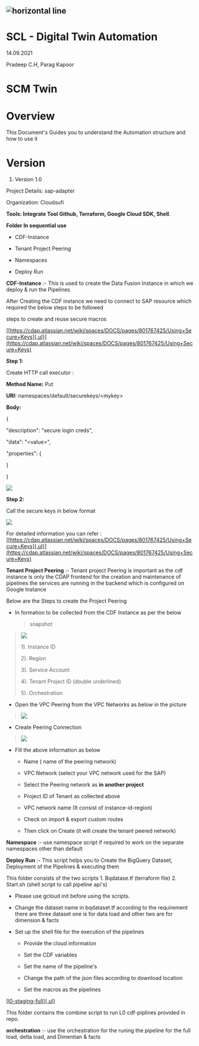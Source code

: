 ## ![horizontal line](.//media/image1.png)

# **SCL - Digital Twin Automation**

14.09.2021

Pradeep C.H, Parag Kapoor

# **SCM Twin**

# **Overview**

This Document's Guides you to understand the Automation structure and
how to use it

# **Version**

1.  Version 1.0

Project Details: sap-adapter

Organization: Cloudsufi

**Tools: Integrate Tool Github, Terraform, Google Cloud SDK, Shell**.

**Folder In sequential use**

-   CDF-Instance

-   Tenant Project Peering

-   Namespaces

-   Deploy Run

**CDF-Instance** :- This is used to create the Data Fusion Instance in
which we deploy & run the Pipelines

After Creating the CDF instance we need to connect to SAP resource which
required the below steps to be followed

steps to create and reuse secure macros

[[https://cdap.atlassian.net/wiki/spaces/DOCS/pages/801767425/Using+Secure+Keys]{.ul}](https://cdap.atlassian.net/wiki/spaces/DOCS/pages/801767425/Using+Secure+Keys)

**Step 1:**

Create HTTP call executor :

**Method Name:** Put

**URI:** namespaces/default/securekeys/\<mykey>

**Body:**

{

\"description\": \"secure login creds\",

\"data\": \"\<value>\",

\"properties\": {

}

}

![](.//media/image2.png)

**Step 2:**

Call the secure keys in below format

![](.//media/image5.png)

For detailed information you can refer :
[[https://cdap.atlassian.net/wiki/spaces/DOCS/pages/801767425/Using+Secure+Keys]{.ul}](https://cdap.atlassian.net/wiki/spaces/DOCS/pages/801767425/Using+Secure+Keys)

**Tenant Project Peering** :- Tenant project Peering is important as the
cdf instance is only the CDAP frontend for the creation and maintenance
of pipelines the services are running in the backend which is configured
on Google Instance

Below are the Steps to create the Project Peering

-   In formation to be collected from the CDF Instance as per the below
    > snapshot

> ![](.//media/image6.png)
>
> 1). Instance ID
>
> 2). Region
>
> 3). Service Account
>
> 4). Tenant Project ID (double underlined)
> 
> 5). Orchestration

-   Open the VPC Peering from the VPC Networks as below in the picture

> ![](.//media/image4.png)

-   Create Peering Connection

> ![](.//media/image3.png)

-   Fill the above information as below

    -   Name ( name of the peering network)

    -   VPC Network (select your VPC network used for the SAP)

    -   Select the Peering network as **in another project**

    -   Project ID of Tenant as collected above

    -   VPC network name (It consist of instance-id-region)

    -   Check on import & export custom routes

    -   Then click on Create (it will create the tenant peered network)

**Namespace** :- use namespace script if required to work on the
separate namespaces other than default

**Deploy Run** :- This script helps you to Create the BigQuery Dataset,
Deployment of the Pipelines & executing them

This folder consists of the two scripts 1. Bqdatase.tf (terraform file)
2. Start.sh (shell script to call pipeline api's)

-   Please use gcloud init before using the scripts.

-   Change the dataset name in bqdataset.tf according to the requirement there are three dataset one is for data load and other two are for dimension & facts

-   Set up the shell file for the execution of the pipelines

    -   Provide the cloud information

    -   Set the CDF variables

    -   Set the name of the pipeline's

    -   Change the path of the json files according to download location

    -   Set the macros as the pipelines

[[l0-staging-full]{.ul}](https://github.com/cloudsufi/scl-twin/tree/master/automation/l0-staging-full)

This folder contains the combine script to run L0 cdf-piplines provided
in repo.

**orchestration** :- use the orchestration for the runing the pipeline for the full load, delta load, and Dimentian & facts

